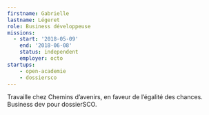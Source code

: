 ```yaml
---
firstname: Gabrielle
lastname: Légeret
role: Business développeuse
missions:
  - start: '2018-05-09'
    end: '2018-06-08'
    status: independent
    employer: octo
startups:
    - open-academie
    - dossiersco
---
```


Travaille chez Chemins d’avenirs, en faveur de l’égalité des chances. Business dev pour dossierSCO.
